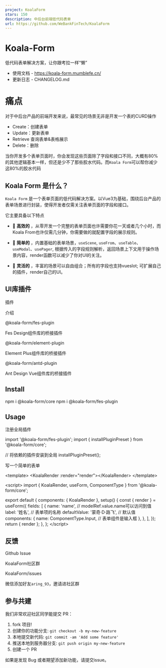 ```yaml
---
project: KoalaForm
stars: 150
description: 中后台前端低代码表单
url: https://github.com/WeBankFinTech/KoalaForm
---
```


Koala-Form
==========

低代码表单解决方案，让你跟考拉一样“懒”

-   使用文档 - https://koala-form.mumblefe.cn/
-   更新日志 - CHANGELOG.md

痛点
==

对于中后台产品的前端开发来说，最常见的场景无非是开发一个表的CURD操作

-   Create：创建表单
-   Update：更新表单
-   Retrieve 查询表单&表格展示
-   Delete：删除

当你开发多个表单页面时，你会发现这些页面除了字段和接口不同，大概有80%的其他逻辑基本一样，但还是少不了那些胶水代码。而`Koala Form`可以帮你减少这80%的胶水代码

Koala Form 是什么？
---------------

`Koala Form` 是一个表单页面的低代码解决方案。以Vue3为基础，围绕后台产品的表单场景进行封装，使得开发者仅需关注表单页面的字段和接口。

它主要具备以下特点

-   🚀 **高效的** ，从零开发一个完整的表单页面也许需要你花一天或者几个小时，而Koala From也许仅需几分钟，你需要做的就配置字段的展示规则。
    
-   🧨 **简单的** ，内置基础的表单场景，`useScene`, `useFrom`、`useTable`、`useModal`、`usePager`, 根据传入的字段规则解析，返回场景上下文用于操作场景内容，render函数可以减少了你对UI的关注。
    
-   💪 **灵活的** ，丰富的场景可以自由组合；所有的字段也支持vueslot; 可扩展自己的插件，render自己的UI。
    

UI库插件
-----

插件

介绍

@koala-form/fes-plugin

Fes Design组件库的桥接插件

@koala-form/element-plugin

Element Plus组件库的桥接插件

@koala-form/antd-plugin

Ant Design Vue组件库的桥接插件

Install
-------

npm i @koala-form/core
npm i @koala-form/fes-plugin

Usage
-----

注册全局插件

import '@koala-form/fes-plugin';
import { installPluginPreset } from '@koala-form/core';

// 将依赖的插件安装到全局
installPluginPreset();

写一个简单的表单

<template\>
    <KoalaRender :render\="render"\></KoalaRender\>
</template\>

<script\>
import { KoalaRender, useForm, ComponentType } from '@koala-form/core';

export default {
    components: { KoalaRender },
    setup() {
        const { render } \= useForm({
            fields: \[
                {
                    name: 'name', // modelRef.value.name可以访问到值
                    label: '姓名', // 表单项的名称
                    defaultValue: '蒙奇·D·路飞', // 默认值
                    components: {
                        name: ComponentType.Input, // 表单组件是输入框
                    },
                },
            \],
        });
        return {
            render
        };
    },
};
</script\>

反馈
--

Github Issue

KoalaForm社区群

KoalaForm/issues

微信添加好友`aring_93`，邀请进社区群

参与共建
----

我们非常欢迎社区同学能提交 PR：

1.  fork 项目!
2.  创建你的功能分支: `git checkout -b my-new-feature`
3.  本地提交新代码: `git commit -am 'Add some feature'`
4.  推送本地到服务器分支: `git push origin my-new-feature`
5.  创建一个 PR

如果是发现 Bug 或者期望添加新功能，请提交issue。
